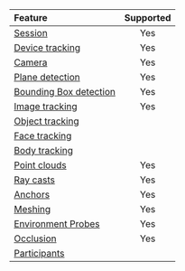 | Feature                                                                       | Supported |
| :---------------------------------------------------------------------------- | :-------: |
| [Session](xref:arfoundation-session)                                          |    Yes    |
| [Device tracking](xref:arfoundation-device-tracking)                          |    Yes    |
| [Camera](xref:arfoundation-simulation-camera)                                 |    Yes    |
| [Plane detection](xref:arfoundation-plane-detection)                          |    Yes    |
| [Bounding Box detection](xref:arfoundation-bounding-box-detection)            |    Yes    |
| [Image tracking](xref:arfoundation-simulation-image-tracking)                 |    Yes    |
| [Object tracking](xref:arfoundation-object-tracking)                          |           |
| [Face tracking](xref:arfoundation-face-tracking)                              |           |
| [Body tracking](xref:UnityEngine.XR.ARFoundation.ARHumanBodyManager)          |           |
| [Point clouds](xref:arfoundation-point-clouds)                                |    Yes    |
| [Ray casts](xref:arfoundation-simulation-raycasts)                            |    Yes    |
| [Anchors](xref:arfoundation-simulation-anchors)                               |    Yes    |
| [Meshing](xref:arfoundation-meshing)                                          |    Yes    |
| [Environment Probes](xref:arfoundation-environment-probes)                    |    Yes    |
| [Occlusion](xref:arfoundation-simulation-occlusion)                           |    Yes    |
| [Participants](xref:arfoundation-participant-tracking)                        |           |
